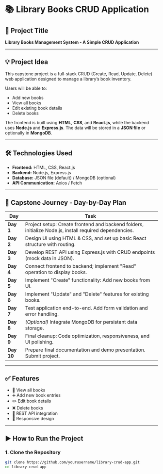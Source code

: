 # 📚 Library Books CRUD Application

## 🔖 Project Title
**Library Books Management System - A Simple CRUD Application**

---

## 💡 Project Idea
This capstone project is a full-stack CRUD (Create, Read, Update, Delete) web application designed to manage a library’s book inventory.

Users will be able to:
- Add new books
- View all books
- Edit existing book details
- Delete books

The frontend is built using **HTML**, **CSS**, and **React.js**, while the backend uses **Node.js** and **Express.js**. The data will be stored in a **JSON file** or optionally in **MongoDB**.

---

## 🛠️ Technologies Used
- **Frontend:** HTML, CSS, React.js
- **Backend:** Node.js, Express.js
- **Database:** JSON file (default) / MongoDB (optional)
- **API Communication:** Axios / Fetch

---

## 📅 Capstone Journey - Day-by-Day Plan

| Day      | Task                                                                 |
|-----------|----------------------------------------------------------------------|
| **Day 1** | Project setup: Create frontend and backend folders, initialize Node.js, install required dependencies. |
| **Day 2** | Design UI using HTML & CSS, and set up basic React structure with routing. |
| **Day 3** | Develop REST API using Express.js with CRUD endpoints (mock data in JSON). |
| **Day 4** | Connect frontend to backend; implement "Read" operation to display books. |
| **Day 5** | Implement "Create" functionality: Add new books from UI. |
| **Day 6** | Implement "Update" and "Delete" features for existing books. |
| **Day 7** | Test application end-to-end. Add form validation and error handling. |
| **Day 8** | *(Optional)* Integrate MongoDB for persistent data storage. |
| **Day 9** | Final cleanup: Code optimization, responsiveness, and UI polishing. |
| **Day 10**| Prepare final documentation and demo presentation. Submit project. |

---

## ✅ Features
- 📖 View all books
- ➕ Add new book entries
- ✏️ Edit book details
- ❌ Delete books
- 🔗 REST API integration
- 📱 Responsive design

---

## ▶️ How to Run the Project

### 1. Clone the Repository
```bash
git clone https://github.com/yourusername/library-crud-app.git
cd library-crud-app
